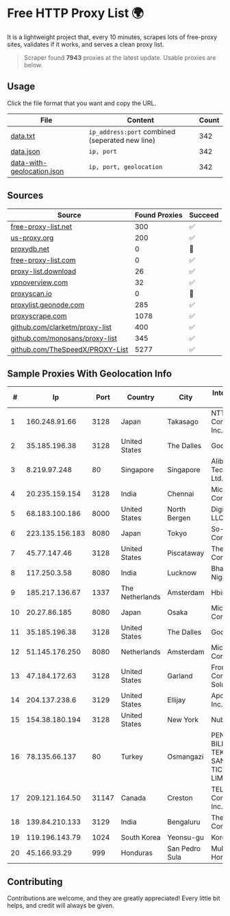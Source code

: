 
# Free HTTP Proxy List 🌍

It is a lightweight project that, every 10 minutes, scrapes lots of free-proxy sites, validates if it works, and serves a clean proxy list.


> Scraper found **7943** proxies at the latest update. Usable proxies are below.

## Usage

Click the file format that you want and copy the URL.


|File|Content|Count|
|----|-------|-----|
|[data.txt](https://raw.githubusercontent.com/themiralay/Proxy-List-World/master/data.txt)|`ip_address:port` combined (seperated new line)|342|
|[data.json](https://raw.githubusercontent.com/themiralay/Proxy-List-World/master/data.json)|`ip, port`|342|
|[data-with-geolocation.json](https://raw.githubusercontent.com/themiralay/Proxy-List-World/master/data-with-geolocation.json)|`ip, port, geolocation`|342|

## Sources

|Source|Found Proxies|Succeed|
|------|-------------|-------|
|[free-proxy-list.net](https://free-proxy-list.net)|300|✅|
|[us-proxy.org](https://www.us-proxy.org)|200|✅|
|[proxydb.net](http://proxydb.net)|0|🚫|
|[free-proxy-list.com](https://free-proxy-list.com/?page=&port=&type%5B%5D=http&type%5B%5D=https&up_time=0&search=Search)|0|✅|
|[proxy-list.download](https://www.proxy-list.download/HTTP)|26|✅|
|[vpnoverview.com](https://vpnoverview.com/privacy/anonymous-browsing/free-proxy-servers)|32|✅|
|[proxyscan.io](https://www.proxyscan.io)|0|🚫|
|[proxylist.geonode.com](https://proxylist.geonode.com/api/proxy-list?limit=300&page=1&sort_by=lastChecked&sort_type=desc&protocols=http,https)|285|✅|
|[proxyscrape.com](https://api.proxyscrape.com/v2/?request=displayproxies&protocol=http&timeout=10000&country=all&ssl=all&anonymity=all)|1078|✅|
|[github.com/clarketm/proxy-list](https://raw.githubusercontent.com/clarketm/proxy-list/master/proxy-list-raw.txt)|400|✅|
|[github.com/monosans/proxy-list](https://raw.githubusercontent.com/monosans/proxy-list/main/proxies/http.txt)|345|✅|
|[github.com/TheSpeedX/PROXY-List](https://raw.githubusercontent.com/TheSpeedX/PROXY-List/master/http.txt)|5277|✅|


## Sample Proxies With Geolocation Info

|#|Ip|Port|Country|City|Internet Service Provider|
|-|--|----|-------|----|-------------------------|
|1|160.248.91.66|3128|Japan|Takasago|NTT PC Communications, Inc.|
|2|35.185.196.38|3128|United States|The Dalles|Google LLC|
|3|8.219.97.248|80|Singapore|Singapore|Alibaba (US) Technology Co., Ltd.|
|4|20.235.159.154|3128|India|Chennai|Microsoft Corporation|
|5|68.183.100.186|8000|United States|North Bergen|DigitalOcean, LLC|
|6|223.135.156.183|8080|Japan|Tokyo|So-net Corporation|
|7|45.77.147.46|3128|United States|Piscataway|The Constant Company|
|8|117.250.3.58|8080|India|Lucknow|Bharat Sanchar Nigam Ltd|
|9|185.217.136.67|1337|The Netherlands|Amsterdam|Hbing Limited|
|10|20.27.86.185|8080|Japan|Osaka|Microsoft Corporation|
|11|35.185.196.38|3128|United States|The Dalles|Google LLC|
|12|51.145.176.250|8080|Netherlands|Amsterdam|Microsoft Corporation|
|13|47.184.172.63|3128|United States|Garland|Frontier Communications Solutions|
|14|204.137.238.6|3129|United States|Ellijay|Apogee Telecom Inc.|
|15|154.38.180.194|3128|United States|New York|Nubes, LLC|
|16|78.135.66.137|80|Turkey|Osmangazi|PENTECH BILISIM TEKNOLOJILERI SANAYI VE TICARET LIMITED SIRKETi|
|17|209.121.164.50|31147|Canada|Creston|TELUS Communications Inc.|
|18|139.84.210.133|3129|India|Bengaluru|The Constant Company, LLC|
|19|119.196.143.79|1024|South Korea|Yeonsu-gu|Korea Telecom|
|20|45.166.93.29|999|Honduras|San Pedro Sula|Multicable De Honduras|



## Contributing

Contributions are welcome, and they are greatly appreciated! Every
little bit helps, and credit will always be given.

